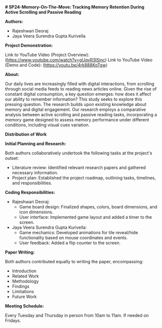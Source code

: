**# SP24-Memory-On-The-Move: Tracking Memory Retention During Active Scrolling and Passive Reading**

**Authors:**

* Rajeshwari Deoraj
* Jaya Veera Surendra Gupta Kurivella

**Project Demonstration:**

Link to YouTube Video (Project Overview): (https://www.youtube.com/watch?v=gUqvR3ISjnc)
Link to YouTube Video (Demo and Code): (https://youtu.be/4rk888KqTgw) 

**About:** 

Our daily lives are increasingly filled with digital interactions, from scrolling through social media feeds to reading news articles online. Given the rise of constant digital consumption, a key question emerges: how does it affect our ability to remember information? This study seeks to explore this pressing question. The research builds upon existing knowledge about memory and digital engagement. Our research employs a comparative analysis between active scrolling and passive reading tasks, incorporating a memory game designed to assess memory performance under different conditions, including visual cues variation.

**Distribution of Work**

**Initial Planning and Research:**

Both authors collaboratively undertook the following tasks at the project's outset:

* Literature review: Identified relevant research papers and gathered necessary information.
* Project plan: Established the project roadmap, outlining tasks, timelines, and responsibilities.

**Coding Responsibilities:**

* Rajeshwari Deoraj:
    * Game board design: Finalized shapes, colors, board dimensions, and icon dimensions.
    * User interface: Implemented game layout and added a timer to the screen.
* Jaya Veera Surendra Gupta Kurivella:
    * Game mechanics: Developed animations for tile reveal/hide functionality based on mouse coordinates and events.
    * User feedback: Added a flip counter to the screen.

**Paper Writing:**

Both authors contributed equally to writing the paper, encompassing:

* Introduction
* Related Work
* Methodology
* Findings
* Limitations
* Future Work
 

**Meeting Schedule:**

Every Tuesday and Thursday in person from 10am to 11am. If needed on Fridays.
